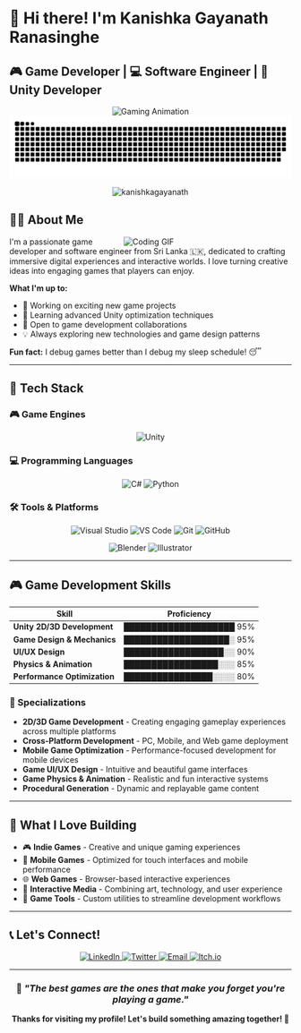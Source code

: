 # 👋 Hi there! I'm Kanishka Gayanath Ranasinghe

## 🎮 Game Developer | 💻 Software Engineer | 🚀 Unity Developer 

<div align="center">
  <img src="https://readme-typing-svg.herokuapp.com?font=Press+Start+2P&size=24&duration=2000&pause=1000&color=FF6B00&center=true&vCenter=true&width=800&lines=%F0%9F%95%B9%EF%B8%8F+GAME+DEVELOPER+%F0%9F%95%B9%EF%B8%8F" alt="Gaming Animation" />
</div>
<div align="center">
  <img src="https://raw.githubusercontent.com/platane/platane/output/github-contribution-grid-snake-dark.svg" alt="Snake Animation" />
</div>

<!--profile views-->
<p align="center"> 
  <img src="https://komarev.com/ghpvc/?username=kanishkagayanath&label=Profile%20views&color=0e75b6&style=flat" alt="kanishkagayanath"/> 
</p>

## 🧑‍💻 About Me    

<img align="right" alt="Coding GIF" width="300" src="https://media.giphy.com/media/qgQUggAC3Pfv687qPC/giphy.gif">

I'm a passionate game developer and software engineer from Sri Lanka 🇱🇰, dedicated to crafting immersive digital experiences and interactive worlds. I love turning creative ideas into engaging games that players can enjoy.

**What I'm up to:**
- 🎯 Working on exciting new game projects
- 🌱 Learning advanced Unity optimization techniques  
- 🤝 Open to game development collaborations
- 💡 Always exploring new technologies and game design patterns

**Fun fact:** I debug games better than I debug my sleep schedule! 😴

---

## 🚀 Tech Stack

### 🎮 Game Engines
<p align="center">
  <img src="https://img.shields.io/badge/Unity-100000?style=for-the-badge&logo=unity&logoColor=white" alt="Unity"/>
</p>

### 💻 Programming Languages
<p align="center">
  <img src="https://img.shields.io/badge/C%23-239120?style=for-the-badge&logo=c-sharp&logoColor=white" alt="C#"/>
  <img src="https://img.shields.io/badge/Python-FFD43B?style=for-the-badge&logo=python&logoColor=blue" alt="Python"/>
</p>

### 🛠️ Tools & Platforms
<p align="center">
  <img src="https://img.shields.io/badge/Visual_Studio-5C2D91?style=for-the-badge&logo=visual%20studio&logoColor=white" alt="Visual Studio"/>
  <img src="https://img.shields.io/badge/VS_Code-007ACC?style=for-the-badge&logo=visual%20studio%20code&logoColor=white" alt="VS Code"/>
  <img src="https://img.shields.io/badge/GIT-E44C30?style=for-the-badge&logo=git&logoColor=white" alt="Git"/>
  <img src="https://img.shields.io/badge/GitHub-100000?style=for-the-badge&logo=github&logoColor=white" alt="GitHub"/>
</p>

<p align="center">
  <img src="https://img.shields.io/badge/blender-%23F5792A.svg?style=for-the-badge&logo=blender&logoColor=white" alt="Blender"/>
  <img src="https://img.shields.io/badge/Adobe%20Illustrator-FF9A00?style=for-the-badge&logo=adobe%20illustrator&logoColor=white" alt="Illustrator"/>
</p>

---

## 🎮 Game Development Skills

<div align="center">

| Skill | Proficiency |
|-------|-------------|
| **Unity 2D/3D Development** | ████████████████████ 95% |
| **Game Design & Mechanics** | ███████████████████░ 95% |
| **UI/UX Design** | ██████████████████░░ 90% |
| **Physics & Animation** | █████████████████░░░ 85% |
| **Performance Optimization** | ████████████████░░░░ 80% |

</div>

### 🎯 Specializations
- **2D/3D Game Development** - Creating engaging gameplay experiences across multiple platforms
- **Cross-Platform Development** - PC, Mobile, and Web game deployment
- **Mobile Game Optimization** - Performance-focused development for mobile devices
- **Game UI/UX Design** - Intuitive and beautiful game interfaces
- **Game Physics & Animation** - Realistic and fun interactive systems
- **Procedural Generation** - Dynamic and replayable game content

---

## 🌟 What I Love Building

- 🎮 **Indie Games** - Creative and unique gaming experiences
- 📱 **Mobile Games** - Optimized for touch interfaces and mobile performance
- 🌐 **Web Games** - Browser-based interactive experiences
- 🎨 **Interactive Media** - Combining art, technology, and user experience
- 🔧 **Game Tools** - Custom utilities to streamline development workflows

---

## 📞 Let's Connect!

<div align="center">

<a href="https://linkedin.com/in/kanishka-gayanath-ranasingha-98b1b0180">
  <img src="https://img.shields.io/badge/LinkedIn-0077B5?style=for-the-badge&logo=linkedin&logoColor=white" alt="LinkedIn"/>
</a>
<a href="https://twitter.com/kanishkagayana1">
  <img src="https://img.shields.io/badge/Twitter-1DA1F2?style=for-the-badge&logo=twitter&logoColor=white" alt="Twitter"/>
</a>
<a href="mailto:kanishka.gayanath1@gmail.com">
  <img src="https://img.shields.io/badge/Email-D14836?style=for-the-badge&logo=gmail&logoColor=white" alt="Email"/>
</a>
<a href="https://itch.io/kgteener">
  <img src="https://img.shields.io/badge/Itch.io-FA5C5C?style=for-the-badge&logo=itch.io&logoColor=white" alt="Itch.io"/>
</a>

</div>

---

<div align="center">

### 💭 *"The best games are the ones that make you forget you're playing a game."*

**Thanks for visiting my profile! Let's build something amazing together! 🚀**


</div>
